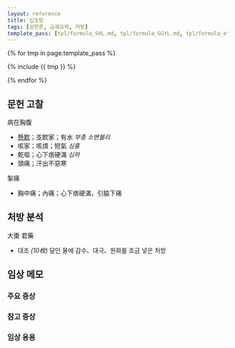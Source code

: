 ```yaml
---
layout: reference
title: 십조탕
tags: [상한론, 금궤요략, 처방]
template_pass: [tpl/formula_SHL.md, tpl/formula_GGYL.md, tpl/formula_etc.md]
---
```



{% for tmp in page.template_pass %}

{% include {{ tmp }} %}

{% endfor %}

## 문헌 고찰

病在胸腹
* [懸飮]({{site.sympurl}}/담음)；支飮家；有水 _부종_ _소변불리_
* 咳家；咳煩；短氣 _심흉_
* 乾嘔；心下痞硬滿 _심하_
* 頭痛；汗出不惡寒

掣痛
* 胸中痛；內痛；心下痞硬滿，引脇下痛


## 처방 분석

大棗 君藥
* 대조 _(10枚)_ 달인 물에 감수、대극、원화를 조금 넣은 처방


## 임상 메모


### 주요 증상



### 참고 증상



### 임상 응용
